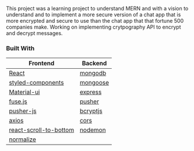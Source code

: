 This project was a learning project to understand MERN and with a vision to understand and to implement a more secure version of a chat app that is more encrypted and secure to use than the chat app that that fortune 500 companies make. Working on implementing crytpography API to encrypt and decrypt messages. 

### Built With  

|                   Frontend                         |                         Backend                             |
|----------------------------------------------------|-------------------------------------------------------------|
|        [React](https://reactjs.org/)               |              [mongodb](https://www.mongodb.com/)            |
|[styled-components](https://styled-components.com/) |              [mongoose](https://mongoosejs.com/)            | 
|     [Material-ui](https://material-ui.com/)        |              [express](https://expressjs.com/pt-br/)        |
|       [fuse.js](https://fusejs.io/)                |                   [pusher](https://pusher.com/)             |
|      [pusher-js](https://pusher.com/)              |           [bcryptjs](https://www.npmjs.com/package/bcryptjs)|
|      [axios](https://github.com/axios/axios)       |               [cors](https://www.npmjs.com/package/co)      |
| [react-scroll-to-bottom](https://www.npmjs.com/package/react-scroll-to-bottom) |                  [nodemon](https://nodemon.io/)             |
|[normalize](https://necolas.github.io/normalize.css/)|

